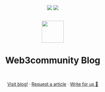 <!-- markdownlint-disable-next-line -->
<div align="center"><p><a href="https://app.netlify.com/sites/devprotocol/deploys"><img src="https://img.shields.io/netlify/bddfebe4-8553-4de6-9ddb-522ce7f67842?style=flat-square&logo=netlify"></a> <a href="https://discord.gg/VwJp4KM"><img src="https://img.shields.io/discord/547215761341546497?style=flat-square&logo=discord"></a></p><br><img height="70px" src="https://github.com/web3community.png"><br><h1>Web3community Blog</h1><br><p><a href="https://dev.to/web3community">Visit blog!</a> · <a href="#">Request a article</a> · <a href="#">Write for us 🍴</a></p></div>
